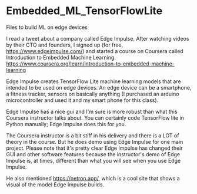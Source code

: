 # Embedded_ML_TensorFlowLite
Files to build ML on edge devices

I read a tweet about a company called Edge Impulse. After watching videos by their CTO and founders, I signed up (for free, https://www.edgeimpulse.com/) and started a course on Coursera called Introduction to Embedded Machine Learning. https://www.coursera.org/learn/introduction-to-embedded-machine-learning

Edge Impulse creates TensorFlow Lite machine learning models that are intended to be used on edge devices. An edge device can be a smartphone, a fitness tracker, sensors on basically anything (I purchased an arduino microcontroller and used it and my smart phone for this class).

Edge Impulse has a nice gui and I'm sure is more robust than what this Coursera instructor talks about. You can certainly code TensorFlow lite in Python manually; Edge Impulse does this for you. 

The Coursera instructor is a bit stiff in his delivery and there is a LOT of theory in the course. But he does demo using Edge Impulse for one main project. Please note that it's pretty clear Edge Impulse has changed their GUI and other software features because the instructor's demo of Edge Impulse is, at times, different than what you will see when you use Edge Impulse.

He also mentioned https://netron.app/, which is a cool site that shows a visual of the model Edge Impulse builds.
